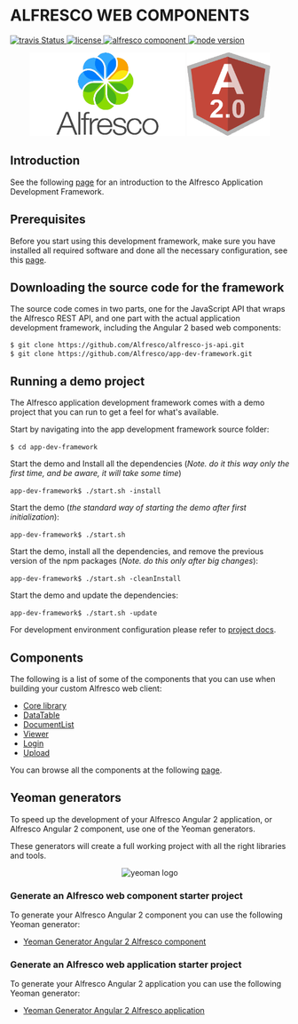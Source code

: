 # ALFRESCO WEB COMPONENTS

<p>
  <a title='Build Status' href="https://travis-ci.com/Alfresco/app-dev-framework">
    <img src='https://travis-ci.com/Alfresco/app-dev-framework.svg?token=SCyeWaC53Nr62GmuRyZA&branch=master'  alt='travis
    Status' />
  </a>
  <a href='https://raw.githubusercontent.com/Alfresco/dev-platform-webcomponents/master/ng2-components/ng2-alfresco-viewer/LICENSE'>
     <img src='https://img.shields.io/hexpm/l/plug.svg' alt='license' />
  </a>
  <a href='https://www.alfresco.com/'>
     <img src='https://img.shields.io/badge/style-component-green.svg?label=alfresco' alt='alfresco component' />
  </a>
  <a href='https://www.alfresco.com/'>
     <img src='https://img.shields.io/badge/style-%3E5.0.0-blue.svg?label=node%20version' alt='node version' />
  </a>
</p>
  
<p align="center">
  <img title="alfresco" alt='alfresco' src='assets/alfresco.png'  width="280px" height="150px"></img>
  <img title="angular2" alt='angular2' src='assets/angular2.png'  width="150px" height="150px"></img>    
</p>

## Introduction

See the following [page](Introduction.md) for an introduction to the Alfresco Application Development Framework. 

## Prerequisites

Before you start using this development framework, make sure you have installed all required software and done all the 
necessary configuration, see this [page](Prerequisites.md).

## Downloading the source code for the framework

The source code comes in two parts, one for the JavaScript API that wraps the Alfresco REST API, and one part with the 
actual application development framework, including the Angular 2 based web components:

```
$ git clone https://github.com/Alfresco/alfresco-js-api.git
$ git clone https://github.com/Alfresco/app-dev-framework.git
```

## Running a demo project

The Alfresco application development framework comes with a demo project that you can run to get a 
feel for what's available.

Start by navigating into the app development framework source folder: 

`$ cd app-dev-framework`

Start the demo and Install all the dependencies (*Note. do it this way only the first time, and be aware, it will take some time*)

`app-dev-framework$ ./start.sh -install`

Start the demo (*the standard way of starting the demo after first initialization*): 

`app-dev-framework$ ./start.sh`

Start the demo, install all the dependencies, and remove the previous version of the npm packages (*Note. do this only after big changes*):

`app-dev-framework$ ./start.sh -cleanInstall`

Start the demo and update the dependencies:

`app-dev-framework$ ./start.sh -update`

For development environment configuration please refer to [project docs](demo-shell-ng2/README.md).

## Components

The following is a list of some of the components that you can use when building your custom Alfresco web client:

- [Core library](ng2-components/ng2-alfresco-core/README.md)
- [DataTable](ng2-components/ng2-alfresco-datatable/README.md)
- [DocumentList](ng2-components/ng2-alfresco-documentlist/README.md)
- [Viewer](ng2-components/ng2-alfresco-viewer/README.md)
- [Login](ng2-components/ng2-alfresco-login/README.md)
- [Upload](ng2-components/ng2-alfresco-upload/README.md)

You can browse all the components at the following [page](http://devproducts.alfresco.me/).

## Yeoman generators

To speed up the development of your Alfresco Angular 2 application, or Alfresco Angular 2 component, use one of the Yeoman generators. 

These generators will create a full working project with all the right libraries and tools.

<p align="center">
  <img title="yeoman generator" src='https://github.com/yeoman/media/blob/master/optimized/yeoman-150x150-opaque.png' alt='yeoman logo'  />
</p>

### Generate an Alfresco web component starter project

To generate your Alfresco Angular 2 component you can use the following Yeoman generator:

- [Yeoman Generator Angular 2 Alfresco component](https://github.com/Alfresco/generator-ng2-alfresco-component)


### Generate an Alfresco web application starter project

To generate your Alfresco Angular 2 application you can use the following Yeoman generator:

- [Yeoman Generator Angular 2 Alfresco application](https://github.com/Alfresco/generator-ng2-alfresco-app)



